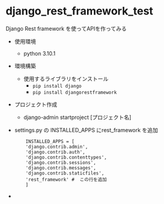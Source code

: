 # django_rest_framework_test
Django Rest framework を使ってAPIを作ってみる

- 使用環境
  -  python 3.10.1

- 環境構築
  - 使用するライブラリをインストール
    - ```pip install django```
    - ```pip install djangorestframework```

- プロジェクト作成
  - django-admin startproject [プロジェクト名]

- settings.py の INSTALLED_APPS にrest_framework を追加
    ```
        INSTALLED_APPS = [
        'django.contrib.admin',
        'django.contrib.auth',
        'django.contrib.contenttypes',
        'django.contrib.sessions',
        'django.contrib.messages',
        'django.contrib.staticfiles',
        'rest_framework' #  この行を追加
        ]
    ```

- 




